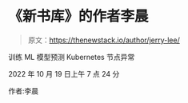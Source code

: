# 《新书库》的作者李晨

> 原文：<https://thenewstack.io/author/jerry-lee/>

训练 ML 模型预测 Kubernetes 节点异常

2022 年 10 月 19 日上午 7 点 24 分

作者:李晨